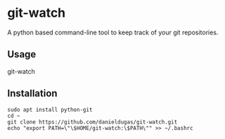 # git-watch
A python based command-line tool to keep track of your git repositories.

## Usage

git-watch

## Installation

```
sudo apt install python-git
cd ~
git clone https://github.com/danieldugas/git-watch.git
echo "export PATH=\"\$HOME/git-watch:\$PATH\"" >> ~/.bashrc
```
